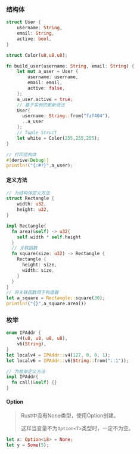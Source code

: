  <!-- 
title: 02-Rust基础
sort: 
--> 

### 结构体

```rust
struct User {
    username: String,
    email: String,
    active: bool,
}

struct Color(u8,u8,u8);

fn build_user(username: String, email: String) {
    let mut a_user = User {
        username: username,
        email: email,
        active: false,
    };
    a_user.active = true;
    // 基于实例的更新语法
    User{
      username: String::from("fzf404"),
      ..a_user
    };
    // Tuple Struct
    let white = Color(255,255,255);
}

// 打印结构体
#[derive(Debug)]
println!("{:#?}",a_user);
```

#### 定义方法

```rust
// 为结构体定义方法
struct Rectangle {
    width: u32,
    height: u32,
}

impl Rectangle{
  fn area(&self) -> u32{
    self.width * self.height
  }
  // 关联函数
  fn square(size: u32) -> Rectangle {
    Rectangle {
      height: size,
      width: size,
    }
  }
}
// 将关联函数用于构造器
let a_square = Rectangle::square(30);
println!("{}",a_square.area())
```

### 枚举

```rust
enum IPAddr {
    v4(u8, u8, u8, u8),
    v6(String),
}
let localv4 = IPAddr::v4(127, 0, 0, 1);
let localv6 = IPAddr::v6(String::from("::1"));

// 为枚举定义方法
impl IPAddr{
  fn call(&self) {}
}
```

#### Option

> Rust中没有None类型，使用Option创建。
>
> 这样当变量不为`Option<T>`类型时，一定不为空。

```rust
let x: Option<i8> = None;
let y = Some(5);
```

